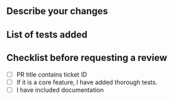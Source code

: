 ## Describe your changes

## List of tests added

## Checklist before requesting a review
- [ ] PR title contains ticket ID
- [ ] If it is a core feature, I have added thorough tests.
- [ ] I have included documentation

